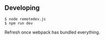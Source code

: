 ## Developing
````
$ node remotedev.js
$ npm run dev
````
Refresh once webpack has bundled everything.
